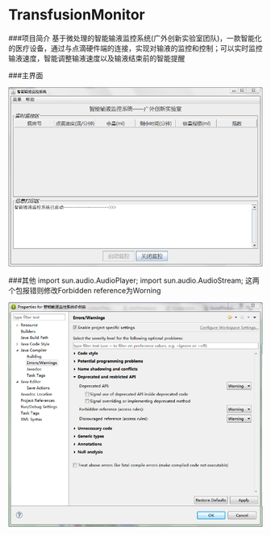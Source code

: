 # TransfusionMonitor
###项目简介
基于微处理的智能输液监控系统(广外创新实验室团队)，一款智能化的医疗设备，通过与点滴硬件端的连接，实现对输液的监控和控制；可以实时监控输液速度，智能调整输液速度以及输液结束前的智能提醒

###主界面  

![MainUI](https://github.com/ALLENnan/TransfusionMonitor/blob/master/image/MainUI.png)

###其他
import sun.audio.AudioPlayer;
import sun.audio.AudioStream;
这两个包报错则修改Forbidden reference为Worning

![tip](https://github.com/ALLENnan/TransfusionMonitor/blob/master/image/tip.png)
